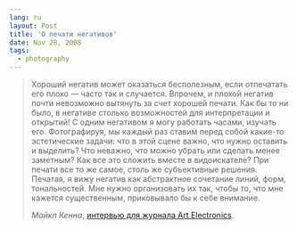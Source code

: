 ```yaml
---
lang: ru
layout: Post
title: 'О печати негативов'
date: Nov 28, 2008
tags:
  - photography
---
```


> Хороший негатив может оказаться бесполезным, если отпечатать его плохо — часто так и случается. Впрочем, и плохой негатив почти невозможно вытянуть за счет хорошей печати. Как бы то ни было, в негативе столько возможностей для интерпретации и открытий! С одним негативом я могу работать часами, изучать его. Фотографируя, мы каждый раз ставим перед собой какие-то эстетические задачи: что в этой сцене важно, что нужно оставить и выделить? Что неважно, что можно убрать или сделать менее заметным? Как все это сложить вместе в видоискателе? При печати все то же самое, столь же субъективные решения. Печатая, я вижу негатив как абстрактное сочетание линий, форм, тональностей. Мне нужно организовать их так, чтобы то, что мне кажется существенным, приковывало бы к себе внимание.
>
> _Майкл Кенна_, [интервью для журнала Art Electronics](http://hiero.ru/article.php?id=kenna).
